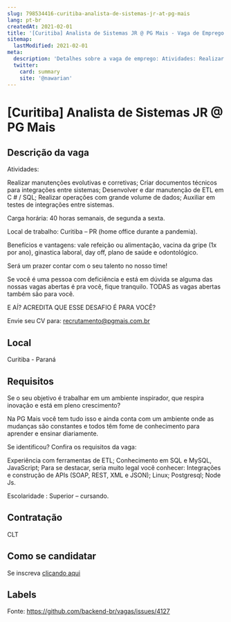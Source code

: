 ```yaml
---
slug: 798534416-curitiba-analista-de-sistemas-jr-at-pg-mais
lang: pt-br
createdAt: 2021-02-01
title: '[Curitiba] Analista de Sistemas JR @ PG Mais - Vaga de Emprego'
sitemap:
  lastModified: 2021-02-01
meta:
  description: 'Detalhes sobre a vaga de emprego: Atividades: Realizar manutenções evolutivas e corretivas; Criar documentos técnicos para integrações entre sistemas; Desenvolver e dar manutenção de ETL em C # / SQL; Realizar operações com grande volume de dados; Auxiliar em testes de integrações entre sistemas. Carga horária: 40 horas semanais, de segunda a sexta. Local de trabalho: Curitiba – PR (home office durante a pandemia). Benefícios e vantagens: vale refeição ou alimentação, vacina da gripe (1x por ano), ginastica laboral, day off, plano de saúde e odontológico. Será um prazer contar com o seu talento no nosso time! Se você é uma pessoa com deficiência e está em dúvida se alguma das nossas vagas abertas é pra você, fique tranquilo. TODAS as vagas abertas também são para você. E AÍ? ACREDITA QUE ESSE DESAFIO É PARA VOCÊ? Envie seu CV para: recrutamento@pgmais.com.br'
  twitter:
    card: summary
    site: '@nawarian'
---
```


# [Curitiba] Analista de Sistemas JR @ PG Mais

## Descrição da vaga

Atividades:

Realizar manutenções evolutivas e corretivas;
Criar documentos técnicos para integrações entre sistemas;
 Desenvolver e dar manutenção de ETL em C # / SQL;
 Realizar operações com grande volume de dados;
 Auxiliar em testes de integrações entre sistemas.

Carga horária: 40 horas semanais, de segunda a sexta.

Local de trabalho: Curitiba – PR (home office durante a pandemia).

Benefícios e vantagens: vale refeição ou alimentação, vacina da gripe (1x por ano), ginastica laboral, day off, plano de saúde e odontológico.

Será um prazer contar com o seu talento no nosso time!

Se você é uma pessoa com deficiência e está em dúvida se alguma das nossas vagas abertas é pra você, fique tranquilo. TODAS as vagas abertas também são para você.

E AÍ? ACREDITA QUE ESSE DESAFIO É PARA VOCÊ?

Envie seu CV para: recrutamento@pgmais.com.br

## Local

Curitiba - Paraná

## Requisitos

Se o seu objetivo é trabalhar em um ambiente inspirador, que respira inovação e está em pleno crescimento?

Na PG Mais você tem tudo isso e ainda conta com um ambiente onde as mudanças são constantes e todos têm fome de conhecimento para aprender e ensinar diariamente.

Se identificou? Confira os requisitos da vaga:

Experiência com ferramentas de ETL;
Conhecimento em SQL e MySQL, JavaScript;
Para se destacar, seria muito legal você conhecer: Integrações e construção de APIs (SOAP, REST, XML e JSON); Linux; Postgresql; Node Js.

Escolaridade : Superior – cursando.

## Contratação

CLT

## Como se candidatar

Se inscreva [clicando aqui](https://www.pyjobs.com.br/job/2038)

## Labels



Fonte: https://github.com/backend-br/vagas/issues/4127